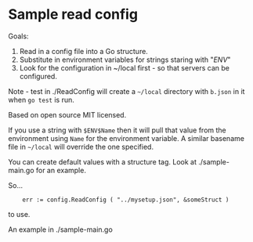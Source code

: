 Sample read config
===

Goals:

1. Read in a config file into a Go structure.
2. Substitute in environment variables for strings staring with "$ENV$"
3. Look for the configuration in ~/local first - so that servers can be configured.


Note - test in ./ReadConfig will create a `~/local` directory with `b.json` in it when `go test` is run.

Based on open source MIT licensed.

If you use a string with `$ENV$Name` then it will pull that value from the 
environment using `Name` for the environment variable.   A similar basename
file in `~/local` will override the one specified.

You can create default values with a structure tag.  Look at ./sample-main.go for
an example.

So...

```
	err := config.ReadConfig ( "../mysetup.json", &someStruct )
```

to use.

An example in ./sample-main.go


